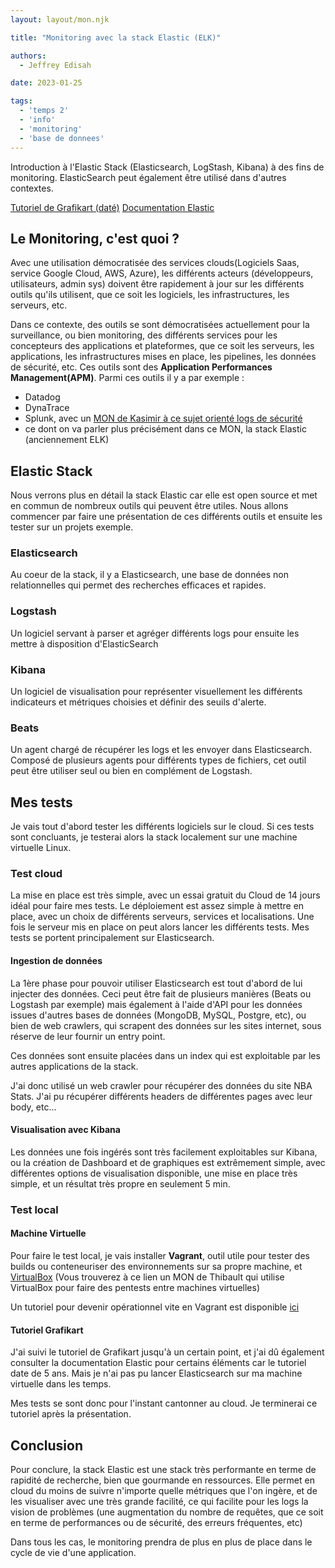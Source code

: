 ```yaml
---
layout: layout/mon.njk

title: "Monitoring avec la stack Elastic (ELK)"

authors:
  - Jeffrey Edisah

date: 2023-01-25

tags:
  - 'temps 2'
  - 'info'
  - 'monitoring'
  - 'base de donnees'
---
```


<!-- début résumé -->

Introduction à l'Elastic Stack (Elasticsearch, LogStash, Kibana) à des fins de monitoring. ElasticSearch peut également être utilisé dans d'autres contextes.

<!-- fin résumé -->

[Tutoriel de Grafikart (daté)](https://grafikart.fr/tutoriels/elastic-stack-elk-980)
[Documentation Elastic](https://www.elastic.co/guide/index.html#viewall)

## Le Monitoring, c'est quoi ?

Avec une utilisation démocratisée des services clouds(Logiciels Saas, service Google Cloud, AWS, Azure), les différents acteurs (développeurs, utilisateurs, admin sys) doivent être rapidement à jour sur les différents outils qu'ils utilisent, que ce soit les logiciels, les infrastructures, les serveurs, etc.

Dans ce contexte, des outils se sont démocratisées actuellement pour la surveillance, ou bien monitoring, des différents services pour les concepteurs des applications et plateformes, que ce soit les serveurs, les applications, les infrastructures mises en place, les pipelines, les données de sécurité, etc. Ces outils sont des **Application Performances Management(APM)**. Parmi ces outils il y a par exemple :

- Datadog
- DynaTrace
- Splunk, avec un [MON de Kasimir à ce sujet orienté logs de sécurité](../../../KR/MON2-1/)
- ce dont on va parler plus précisément dans ce MON, la stack Elastic (anciennement ELK)


## Elastic Stack

Nous verrons plus en détail la stack Elastic car elle est open source et met en commun de nombreux outils qui peuvent être utiles. Nous allons commencer par faire une présentation de ces différents outils et ensuite les tester sur un projets exemple.

### Elasticsearch

Au coeur de la stack, il y a Elasticsearch, une base de données non relationnelles qui permet des recherches efficaces et rapides.

### Logstash

Un logiciel servant à parser et agréger différents logs pour ensuite les mettre à disposition d'ElasticSearch

### Kibana

Un logiciel de visualisation pour représenter visuellement les différents indicateurs et métriques choisies et définir des seuils d'alerte.

### Beats

Un agent chargé de récupérer les logs et les envoyer dans Elasticsearch. Composé de plusieurs agents pour différents types de fichiers, cet outil peut être utiliser seul ou bien en complément de Logstash.

## Mes tests

Je vais tout d'abord tester les différents logiciels sur le cloud. Si ces tests sont concluants, je testerai alors la stack localement sur une machine virtuelle Linux.

### Test cloud

La mise en place est très simple, avec un essai gratuit du Cloud de 14 jours idéal pour faire mes tests. Le déploiement est assez simple à mettre en place, avec un choix de différents serveurs, services et localisations. Une fois le serveur mis en place on peut alors lancer les différents tests. Mes tests se portent principalement sur Elasticsearch.

#### Ingestion de données

La 1ère phase pour pouvoir utiliser Elasticsearch est tout d'abord de lui injecter des données. Ceci peut être fait de plusieurs manières (Beats ou Logstash par exemple) mais également à l'aide d'API pour les données issues d'autres bases de données (MongoDB, MySQL, Postgre, etc), ou bien de web crawlers, qui scrapent des données sur les sites internet, sous réserve de leur fournir un entry point. 

Ces données sont ensuite placées dans un index qui est exploitable par les autres applications de la stack.

J'ai donc utilisé un web crawler pour récupérer des données du site NBA Stats. J'ai pu récupérer différents headers de différentes pages avec leur body, etc...

#### Visualisation avec Kibana

Les données une fois ingérés sont très facilement exploitables sur Kibana, ou la création de Dashboard et de graphiques est extrêmement simple, avec différentes options de visualisation disponible, une mise en place très simple, et un résultat très propre en seulement 5 min.



### Test local

#### Machine Virtuelle

Pour faire le test local, je vais installer **Vagrant**, outil utile pour tester des builds ou conteneuriser des environnements sur sa propre machine, et [VirtualBox](../../../TA/pentest/) (Vous trouverez à ce lien un MON de Thibault qui utilise VirtualBox pour faire des pentests entre machines virtuelles)

Un tutoriel pour devenir opérationnel vite en Vagrant est disponible [ici](https://developer.hashicorp.com/vagrant/tutorials/getting-started)

#### Tutoriel Grafikart

J'ai suivi le tutoriel de Grafikart jusqu'à un certain point, et j'ai dû également consulter la documentation Elastic pour certains éléments car le tutoriel date de 5 ans. Mais je n'ai pas pu lancer Elasticsearch sur ma machine virtuelle dans les temps.

Mes tests se sont donc pour l'instant cantonner au cloud. Je terminerai ce tutoriel après la présentation.

## Conclusion

Pour conclure, la stack Elastic est une stack très performante en terme de rapidité de recherche, bien que gourmande en ressources. Elle permet en cloud du moins de suivre n'importe quelle métriques que l'on ingère, et de les visualiser avec une très grande facilité, ce qui facilite pour les logs la vision de problèmes (une augmentation du nombre de requêtes, que ce soit en terme de performances ou de sécurité, des erreurs fréquentes, etc)

Dans tous les cas, le monitoring prendra de plus en plus de place dans le cycle de vie d'une application.
